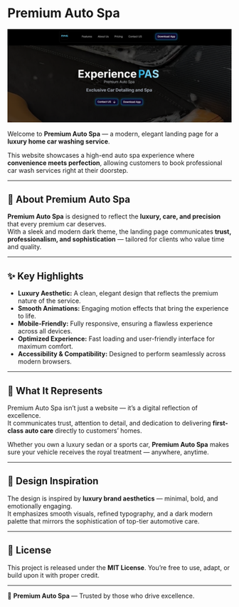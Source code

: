 # Premium Auto Spa

<img src="Screenshot.png" alt="AI SEO screenshot" />

Welcome to **Premium Auto Spa** — a modern, elegant landing page for a **luxury home car washing service**.  

This website showcases a high-end auto spa experience where **convenience meets perfection**, allowing customers to book professional car wash services right at their doorstep.

---

## 🌟 About Premium Auto Spa

**Premium Auto Spa** is designed to reflect the **luxury, care, and precision** that every premium car deserves.  
With a sleek and modern dark theme, the landing page communicates **trust, professionalism, and sophistication** — tailored for clients who value time and quality.

---

## ✨ Key Highlights

- **Luxury Aesthetic:** A clean, elegant design that reflects the premium nature of the service.  
- **Smooth Animations:** Engaging motion effects that bring the experience to life.  
- **Mobile-Friendly:** Fully responsive, ensuring a flawless experience across all devices.  
- **Optimized Experience:** Fast loading and user-friendly interface for maximum comfort.  
- **Accessibility & Compatibility:** Designed to perform seamlessly across modern browsers.

---

## 🧼 What It Represents

Premium Auto Spa isn’t just a website — it’s a digital reflection of excellence.  
It communicates trust, attention to detail, and dedication to delivering **first-class auto care** directly to customers’ homes.

Whether you own a luxury sedan or a sports car, **Premium Auto Spa** makes sure your vehicle receives the royal treatment — anywhere, anytime.

---

## 🎨 Design Inspiration

The design is inspired by **luxury brand aesthetics** — minimal, bold, and emotionally engaging.  
It emphasizes smooth visuals, refined typography, and a dark modern palette that mirrors the sophistication of top-tier automotive care.

---

## 🧾 License

This project is released under the **MIT License**. You’re free to use, adapt, or build upon it with proper credit.

---

💎 **Premium Auto Spa** — Trusted by those who drive excellence.
